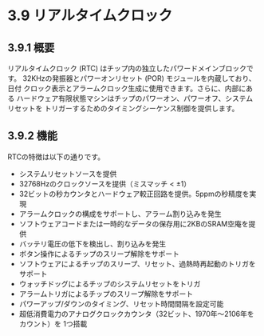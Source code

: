 # 3.9 リアルタイムクロック

## 3.9.1 概要

リアルタイムクロック (RTC) はチップ内の独立したパワードメインブロックです。
32KHzの発振器とパワーオンリセット (POR) モジュールを内蔵しており、日付
クロック表示とアラームクロック生成に使用できます。さらに、内部にある
ハードウェア有限状態マシンはチップのパワーオン、パワーオフ、システムリセットを
トリガーするためのタイミングシーケンス制御を提供します。

## 3.9.2 機能

RTCの特徴は以下の通りです。

- システムリセットソースを提供
- 32768Hzのクロックソースを提供（ミスマッチ < ±1）
- 32ビットの秒カウンタとハードウェア較正回路を提供。5ppmの秒精度を実現
- アラームクロックの構成をサポートし、アラーム割り込みを発生
- ソフトウェアコードまたは一時的なデータの保存用に2KBのSRAM空庵を提供
- バッテリ電圧の低下を検出し、割り込みを発生
- ボタン操作によるチップのスリープ解除をサポート
- ソフトウェアによるチップのスリープ、リセット、過熱時再起動のトリガをサポート
- ウォッチドッグによるチップのシステムリセットをトリガ
- アラームトリガによるチップのスリープ解除をサポート
- パワーアップ/ダウンのタイミング、リセット時間間隔を設定可能
- 超低消費電力のアナログクロックカウンタ（32ビット、1970年～2106年をカウント）を
  1つ搭載
